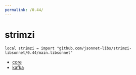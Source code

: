 ```yaml
---
permalink: /0.44/
---
```


# strimzi

```jsonnet
local strimzi = import "github.com/jsonnet-libs/strimzi-libsonnet/0.44/main.libsonnet"
```



* [core](core/index.md)
* [kafka](kafka/index.md)